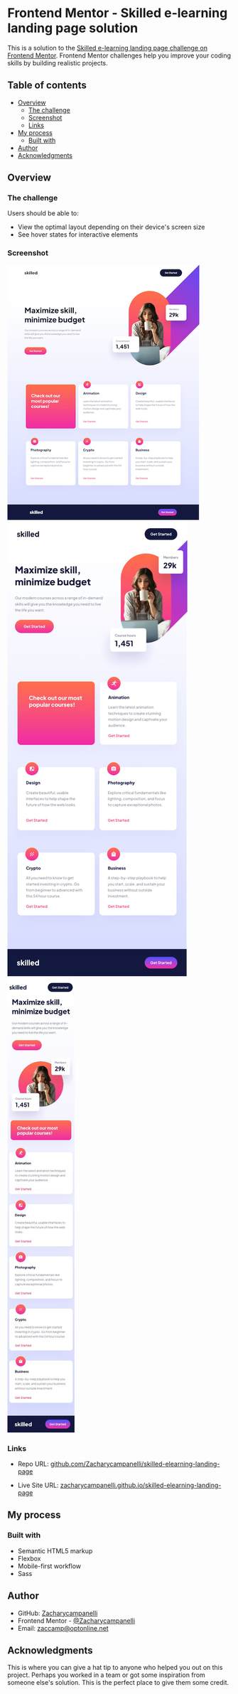 # Frontend Mentor - Skilled e-learning landing page solution

This is a solution to the [Skilled e-learning landing page challenge on Frontend Mentor](https://www.frontendmentor.io/challenges/skilled-elearning-landing-page-S1ObDrZ8q). Frontend Mentor challenges help you improve your coding skills by building realistic projects.

## Table of contents

- [Overview](#overview)
  - [The challenge](#the-challenge)
  - [Screenshot](#screenshot)
  - [Links](#links)
- [My process](#my-process)
  - [Built with](#built-with)
- [Author](#author)
- [Acknowledgments](#acknowledgments)

## Overview

### The challenge

Users should be able to:

- View the optimal layout depending on their device's screen size
- See hover states for interactive elements


### Screenshot

![](./assets/images/README_Computer.jpg)  
![](./assets/images/README_Tablet.jpg)  
![](./assets/images/README_Mobile.jpeg)


### Links

- Repo URL: [github.com/Zacharycampanelli/skilled-elearning-landing-page](https://github.com/Zacharycampanelli/skilled-elearning-landing-page)

- Live Site URL: [zacharycampanelli.github.io/skilled-elearning-landing-page](https://zacharycampanelli.github.io/skilled-elearning-landing-page)


## My process

### Built with

- Semantic HTML5 markup
- Flexbox
- Mobile-first workflow
- Sass


## Author

- GitHub: [Zacharycampanelli](https://github.com/Zacharycampanelli)  
- Frontend Mentor - [@Zacharycampanelli](https://www.frontendmentor.io/profile/Zacharycampanelli)
- Email: [zaccamp@optonline.net](mailto:zaccamp@optonline.net)


## Acknowledgments

This is where you can give a hat tip to anyone who helped you out on this project. Perhaps you worked in a team or got some inspiration from someone else's solution. This is the perfect place to give them some credit.



